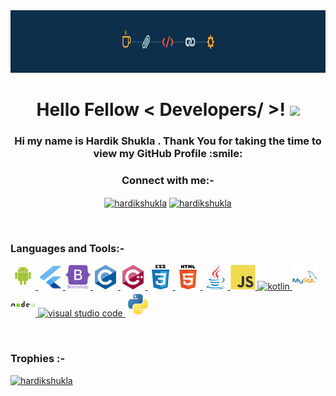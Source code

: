<div align="center">
<img width="100%" height = "100px" src="./assests/dev.jpg" alt="hardikshukla" />
</div>
<div>
<h1 align="center">Hello Fellow < Developers/ >! <img src = "https://raw.githubusercontent.com/MartinHeinz/MartinHeinz/master/wave.gif" width = 50px></h1>
<h3 align="center">Hi my name is Hardik Shukla . Thank You for taking the time to view my GitHub Profile :smile: </h3>
  
  </div>
  
  <div>
    <h3 align="center">Connect with me:-</h3>
<p align="center">
  <a href="https://github.com/hardikshukla" target="blank"><img 
      align="center" src="https://www.pinclipart.com/picdir/big/133-1331118_world-wide-web-icon-internet-symbol-clipart.png"
      alt="hardikshukla" height="38" width="35" /></a>
  <a href="https://linkedin.com/in/shuklahardik" target="blank"><img 
      align="center" src="https://camo.githubusercontent.com/c8a9c5b414cd812ad6a97a46c29af67239ddaeae08c41724ff7d945fb4c047e5/68747470733a2f2f6564656e742e6769746875622e696f2f537570657254696e7949636f6e732f696d616765732f7376672f6c696e6b6564696e2e737667"
      alt="hardikshukla" height="40" width="50" /></a>
  </p>
  
  </div>
  <br>
  <h3 align="left"></h3>
  <h3>Languages and Tools:-</h3>
<p align="left"> 
  <a href="https://developer.android.com" target="_blank" rel="noreferrer"> <img
      src="https://raw.githubusercontent.com/devicons/devicon/master/icons/android/android-original-wordmark.svg"
      alt="android" width="40" height="40" /> 
  </a> 
  <a href="https://flutter.dev/" target="_blank" rel="noreferrer"> <img
      src="https://raw.githubusercontent.com/dnfield/flutter_svg/7d374d7107561cbd906d7c0ca26fef02cc01e7c8/example/assets/flutter_logo.svg?sanitize=true"
      alt="Flutter" width="40" height="40" /> 
  </a> 
  <a href="https://getbootstrap.com" target="_blank" rel="noreferrer"> <img 
      src="https://raw.githubusercontent.com/devicons/devicon/master/icons/bootstrap/bootstrap-plain-wordmark.svg"
      alt="bootstrap" width="40" height="40" /> 
  </a> 
  <a href="https://www.cprogramming.com/" target="_blank" rel="noreferrer"> <img 
      src="https://raw.githubusercontent.com/devicons/devicon/master/icons/c/c-original.svg"
      alt="c" width="40" height="40" /> 
  </a> 
  <a href="https://www.w3schools.com/cpp/" target="_blank" rel="noreferrer"><img 
      src="https://raw.githubusercontent.com/devicons/devicon/master/icons/cplusplus/cplusplus-original.svg"
      alt="cplusplus" width="40" height="40" /> 
  </a> 
  <a href="https://www.w3schools.com/css/" target="_blank" rel="noreferrer"> <img
      src="https://raw.githubusercontent.com/devicons/devicon/master/icons/css3/css3-original-wordmark.svg" 
      alt="css3" width="40" height="40" /> 
  </a> 
  <a href="https://www.w3.org/html/" target="_blank" rel="noreferrer"> <img
      src="https://raw.githubusercontent.com/devicons/devicon/master/icons/html5/html5-original-wordmark.svg"
      alt="html5" width="40" height="40" />
  </a> 
  <a href="https://www.java.com" target="_blank" rel="noreferrer"> <img
      src="https://raw.githubusercontent.com/devicons/devicon/master/icons/java/java-original.svg" 
      alt="java" width="40" height="40" /> 
  </a> 
  <a href="https://developer.mozilla.org/en-US/docs/Web/JavaScript" target="_blank" rel="noreferrer"> <img
      src="https://raw.githubusercontent.com/devicons/devicon/master/icons/javascript/javascript-original.svg"
      alt="javascript" width="40" height="40" /> 
  </a> 
  <a href="https://kotlinlang.org" target="_blank" rel="noreferrer"> <img
    src="https://www.vectorlogo.zone/logos/kotlinlang/kotlinlang-icon.svg"
    alt="kotlin" width="40" height="40" />
  </a> 
  <a href="https://www.mysql.com/" target="_blank" rel="noreferrer"> <img
      src="https://raw.githubusercontent.com/devicons/devicon/master/icons/mysql/mysql-original-wordmark.svg"
      alt="mysql" width="40" height="40" /> 
  </a> 
   <a href="https://nodejs.org" target="_blank" rel="noreferrer"> <img
      src="https://raw.githubusercontent.com/devicons/devicon/master/icons/nodejs/nodejs-original-wordmark.svg"
      alt="nodejs" width="40" height="40" /> 
  </a> 
  <a href="https://code.visualstudio.com/" target="_blank" rel="noreferrer"> <img
      src="https://user-images.githubusercontent.com/19905275/32005874-1b278980-b9c5-11e7-9918-23182a0e884c.png" 
      alt="visual studio code" width="40" height="40" /> 
  </a> 
  <a href="https://www.python.org" target="_blank" rel="noreferrer"> <img
      src="https://raw.githubusercontent.com/devicons/devicon/master/icons/python/python-original.svg" 
      alt="python" width="40" height="40" /> 
  </a> </p>

<br>

  <h3>Trophies :-</h3>
  <p align="left"> <a href="https://github.com/hardikshukla/github-profile-trophy"><img
      src="https://github-profile-trophy.vercel.app/?username=hardikshukla" alt="hardikshukla" /></a> </p>

